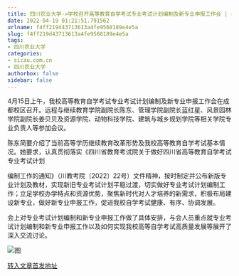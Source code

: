 ```yaml
---
title: 四川农业大学->学校召开高等教育自学考试专业考试计划编制及新专业申报工作会 | sicau.com.cn
date: 2022-04-19 01:21:51.791562
urlname: f4ff219d43713613a4fe9568189e4e5a
slug: f4ff219d43713613a4fe9568189e4e5a
tags: 
- 四川农业大学
categories:
- sicau.com.cn
- 四川农业大学
authorbox: false
sidebar: false
---
```

4月15日上午，我校高等教育自学考试专业考试计划编制及新专业申报工作会在成都校区召开。远程与继续教育学院副院长陈东、管理学院副院长蓝红星、风景园林学院副院长姜贝贝及资源学院、动物科技学院、建筑与城乡规划学院等相关学院专业负责人等参加会议。  

陈东简要介绍了当前高等学历继续教育改革形势及我校高等教育自学考试基本情况。她要求，认真贯彻落实《四川省教育考试院关于做好四川省高等教育自学考试专业考试计划
<!--more-->
编制工作的通知》（川教考院〔2022〕22号）文件精神，按时制定并公布新版专业计划及教材，实现新旧专业考试计划平稳过渡，切实做好专业考试计划编制工作；立足学校办学特点和资源优势，聚焦新时代对人才培养的新需求，积极布局建设新专业，做好新专业申报工作，促进我校自学考试健康、有序、协调发展。

会上对专业考试计划编制和新专业申报工作做了具体安排，与会人员重点就专业考试计划编制和新专业申报工作以及如何实现我校高等自学考试高质量发展等展开了深入交流讨论。

![图](https://news.sicau.edu.cn/__local/6/1B/B4/E287B281E21501C4E27613FE75B_BCD6D37D_71BBC.png)

[转入文章首发地址](https://news.sicau.edu.cn/info/1078/67385.htm)